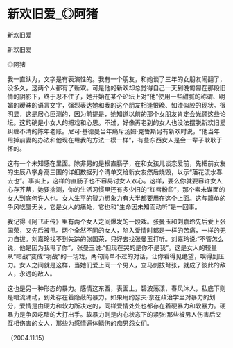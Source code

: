 # 新欢旧爱_◎阿猪

新欢旧爱

新欢旧爱

◎阿猪

我一直认为，文字是有表演性的。我有一个朋友，和她谈了三年的女朋友闹翻了，没多久，这两个人都有了新欢。可是他的新欢却总觉得自己一天到晚匍匐在那段旧情的阴影下，终于忍不住了，她开始在某个论坛上对“他”使用一些甜腻的称谓、明媚的暧昧的语言文字，强烈表达她和我的这个朋友相逢恨晚、如漆似胶的现状。很明显，这是居心叵测的，因为前提是，她知道以前的那个女朋友肯定会光顾这些论坛。这的确是小女人的把戏和心思。不过，好像再老到的女人也没法摆脱新欢旧爱纠缠不清的陈年老账。尼可·基德曼当年痛斥汤姆·克鲁斯另有新欢时说，“他当年甩掉前妻的办法和他现在甩我的方法一模一样”，有些东西女人是会一辈子耿耿于怀的。

这有一个未知感在里面。除非男的是根直肠子，在和女孩儿谈恋爱前，先把前女友的生辰八字身高三围的详细数据列个清单交给新女友然后烧毁，以示“落花流水春去也”。事实上，这样的直肠子也不容易讨女人欢心。这样，要么你就要容许女人心存芥蒂，她要揣测，你的生活习惯里还有多少旧的“红唇粉印”，那个素未谋面的女人到底何许人也。女人生平的智力想象力有大半都要用在这个上面。这与简单的争风吃醋无关，它是女人的痛处，它也和“生命因未知而动听”是一回事。

我记得《阿飞正传》里有两个女人之间爆发的一段戏。张曼玉和刘嘉玲先后爱上张国荣，又先后被甩。两个全然不同的女人，陷入爱情时都是一样的苦痛，一样的无力自拔。刘嘉玲找不到失踪的张国荣，只好去找张曼玉打听。刘嘉玲说:“不管怎么说，他是因为我甩了你”，张曼玉说:“但现在哭的是你不是我”。这是女人的较量从“暗战”变成“明战”的一场戏，两句简单不过的对话，让你看得见绝望，嗅得到压力。女人之间就是这样，当她们爱上同一个男人，立马剑拔弩张，就成了彼此的敌人，永远的敌人。

这也是另一种形态的暴力。感情这东西，表面上，碧波荡漾，春风沐人，私底下则是暗流涌动，到处存在着隐蔽的暴力。如果用约瑟夫·奈在政治学里对暴力的划分，爱情是由硬力和软力所决定的，同样爱情处处也都存在着硬暴力和软暴力。硬暴力是争风吃醋的大打出手。软暴力则是内心状态下的紧张:那些被男人伤害后又互相伤害的女人，那些为感情遍体鳞伤的痴男怨女们。

（2004.11.15）
